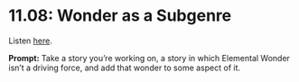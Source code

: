 # 11.08: Wonder as a Subgenre 

Listen [here](http://www.writingexcuses.com/2016/02/21/11-08-wonder-as-a-subgenre/). 

**Prompt:** Take a story you’re working on, a story in which Elemental Wonder isn’t a driving force, and add that wonder to some aspect of it.